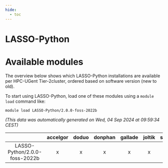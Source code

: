 ```yaml
---
hide:
  - toc
---
```


LASSO-Python
============

# Available modules


The overview below shows which LASSO-Python installations are available per HPC-UGent Tier-2cluster, ordered based on software version (new to old).

To start using LASSO-Python, load one of these modules using a `module load` command like:

```shell
module load LASSO-Python/2.0.0-foss-2022b
```

*(This data was automatically generated on Wed, 04 Sep 2024 at 09:59:34 CEST)*  

| |accelgor|doduo|donphan|gallade|joltik|shinx|skitty|
| :---: | :---: | :---: | :---: | :---: | :---: | :---: | :---: |
|LASSO-Python/2.0.0-foss-2022b|x|x|x|x|x|x|x|
